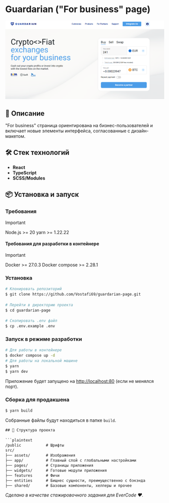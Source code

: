# Guardarian ("For business" page)

![Logo or Banner](./examples/banner.png)

## 🚀 Описание

"For business" страница ориентирована на бизнес-пользователей и включает новые элементы интерфейса, согласованные с дизайн-макетом.

## 🛠️ Стек технологий

- **React**
- **TypeScript**
- **SCSS/Modules**

## 📦 Установка и запуск

### Требования

> [!IMPORTANT]
> Node.js >= 20
> yarn >= 1.22.22

#### Требования для разработки в контейнере

> [!IMPORTANT]
> Docker >= 27.0.3
> Docker compose >= 2.28.1

### Установка

```bash
# Клонировать репозиторий
$ git clone https://github.com/Vostafi69/guardarian-page.git

# Перейти в директорию проекта
$ cd guardarian-page

# Скопировать .env файл
$ cp .env.example .env
```

### Запуск в режиме разработки

```bash
# Для работы в контейнере
$ docker compose up -d
# Для работы на локальной машине
$ yarn
$ yarn dev
```

Приложение будет запущено на [http://localhost:80](http://localhost:80) (если не менялся порт).

### Сборка для продакшена

```bash
$ yarn build
```

Собранные файлы будут находиться в папке `build`.

````
## 📂 Структура проекта

```plaintext
/public           # Шрифты
src/
├── assets/       # Изображения
├── app/          # Главный слой с глобальными настройками
├── pages/        # Страницы приложения
├── widgets/      # Готовые модули приложения
├── features      # Фичи
├── entities      # Бищнес сущности, преимущественно с бэкэнда
├── shared/       # Базовые компоненты, хелперы и прочее
````

_Сделано в качестве стажировочного задания для EverCode ❤️._

